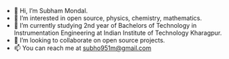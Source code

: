 - 👋 Hi, I’m Subham Mondal.
- 👀 I’m interested in open source, physics, chemistry, mathematics.
- 🌱 I’m currently studying 2nd year of Bachelors of Technology in Instrumentation Engineering at Indian Institute of Technology Kharagpur.
- 💞️ I’m looking to collaborate on open source projects.
- 📫 You can reach me at subho951m@gmail.com

<!---
subho951m/subho951m is a ✨ special ✨ repository because its `README.md` (this file) appears on your GitHub profile.
You can click the Preview link to take a look at your changes.
--->
